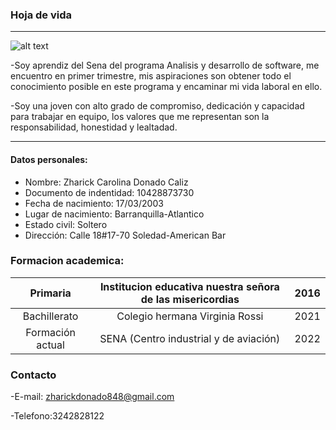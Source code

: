 ### Hoja de vida 
--------------------------------

![alt text](https://i.ebayimg.com/thumbs/images/g/c04AAOSwLz9g1wIR/s-l300.jpg)

-Soy aprendiz del Sena del programa Analisis y desarrollo de software, me encuentro en primer trimestre, mis aspiraciones son 
obtener todo el conocimiento posible en este programa y encaminar mi vida laboral en ello.

-Soy una joven con alto grado de compromiso, dedicación y capacidad para trabajar en equipo, los valores que me representan
son la responsabilidad, honestidad y lealtadad.

---------------------------------------

#### Datos personales:
- Nombre: Zharick Carolina Donado Caliz
- Documento de indentidad: 10428873730
- Fecha de nacimiento: 17/03/2003
- Lugar de nacimiento: Barranquilla-Atlantico
- Estado civil: Soltero
- Dirección: Calle 18#17-70 Soledad-American Bar

### Formacion academica:

|     Primaria     | Institucion educativa nuestra señora de las misericordias | 2016 |
|:----------------:|:---------------------------------------------------------:|:----:|
|   Bachillerato   |              Colegio hermana Virginia Rossi               | 2021 |
| Formación actual |           SENA (Centro industrial y de aviación)          | 2022 |

### Contacto
 -E-mail: zharickdonado848@gmail.com
 
 -Telefono:3242828122










